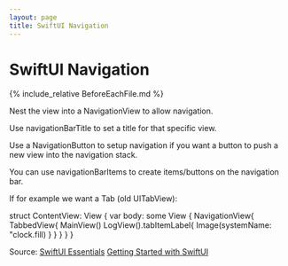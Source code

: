 ```yaml
---
layout: page
title: SwiftUI Navigation
---
```


# SwiftUI Navigation

{% include_relative BeforeEachFile.md %}

Nest the view into a NavigationView to allow navigation.

Use navigationBarTitle to set a title for that specific view.

Use a NavigationButton to setup navigation if you want a button to push a new view into the navigation stack.

You can use navigationBarItems to create items/buttons on the navigation bar.

If for example we want a Tab (old UITabView):

struct ContentView: View {
var body: some View {
NavigationView{
TabbedView{
MainView()
LogView().tabItemLabel{
Image(systemName: "clock.fill)
}
}
}
}
}

Source:
[SwiftUI Essentials](https://developer.apple.com/wwdc19/216)
[Getting Started with SwiftUI]()
